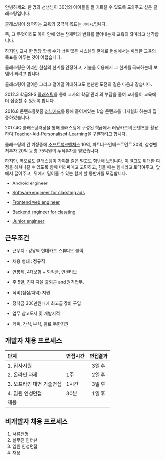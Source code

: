 안녕하세요. 한 명의 선생님이 30명의 아이들을 잘 가르칠 수 있도록 도와주고 싶은 클래스팅입니다.

클래스팅이 생각하는 교육의 궁극적 목표는 `아이+1`입니다.

즉, 그 무엇이라도 아이 안에 있는 잠재력과 변화를 끌어내는게 교육의 의미라고 생각합니다.

하지만, 교사 한 명당 학생 수가 너무 많은 시스템의 한계로 현실에서는 이러한 교육의 목표를 이루는 것이 어렵습니다.

클래스팅은 이러한 현실의 한계를 인정하고, 기술을 이용해서 그 한계를 극복하는데 보탬이 되려고 합니다.

클래스팅이 걸어온 그리고 걸어갈 위대하고도 험난한 도전의 길은 다음과 같습니다.

2012.3 학급SNS [클래스팅](https://www.classting.com)을 통해 교사의 학급'관리'의 부담을 줄여 교사들이 교육에 더 집중할 수 있도록 합니다.

2016.8 콘텐츠플랫폼 [러닝카드](https://www.learningcard.com)를 통해 흩어져있는 학습 콘텐츠를 디지털화 하는데 집중하였습니다.

2017.4Q 클래스팅러닝을 통해 클래스팅에 구성된 학급에서 러닝카드의 콘텐츠를 활용하여 Teacher-Aid-Personalised-Learning을 구현하려고 합니다.

클래스팅의 긴 여정중에 [소프트뱅크벤쳐스](http://www.softbank.co.kr/) 10억, 파트너스인베스트먼트 30억, 삼성벤처투자 20억 등 총 75억원의 누적투자를 받았습니다.

하지만, 앞으로도 클래스팅이 가야할 길은 멀고도 험난해 보입니다. 이 길고도 위대한 여정을 헤쳐나갈 수 있도록 함께 머리싸매고 고민하고, 힘들 때는 힘내라고 토닥여주고, 앞에서 끌어주고,  뒤에서 밀어줄 수 있는 함께 할 동반자를 모집합니다.

- [Android engineer](engineers/android.md)
- [Software engineer for classting ads](engineers/engineer_ads.md)

- [Frontend web engineer](engineers/frontend-web.md)

- [Backend engineer for classting](engineers/backend_classting.md)

- [Junior engineer](engineers/junior.md)

## 근무조건

- 근무지 : 강남역 현대카드 스튜디오 블랙

- 채용 형태 : 정규직

- 연봉제, 4대보험 + 퇴직금, 인센티브

- 주 5일, 진짜 자율 출퇴근 and 원격업무.

- 식비(점심/저녁) 지원

- 정착금 300만원내에 최고급 장비 구입

- 업무 참고도서 및 개발서적

- 커피, 간식, 부식, 음료 무한지원

## 개발자 채용 프로세스

|  단계  | 면접시간 | 면접결과 |
|:------|:-------|:---------:|
| 1. 입사지원 |  | 3일 후 |
| 2. 온라인 과제 | 1주 | 2일 후 |
| 3. 오프라인 대면 기술면접 | 1시간 | 3일 후 |
| 4. 임원 인성면접| 30분 | 1일 후 |
| 채용 |  |  |


## 비개발자 채용 프로세스

1. 서류전형
2. 실무진 인터뷰
3. 임원 인성면접
4. 채용
